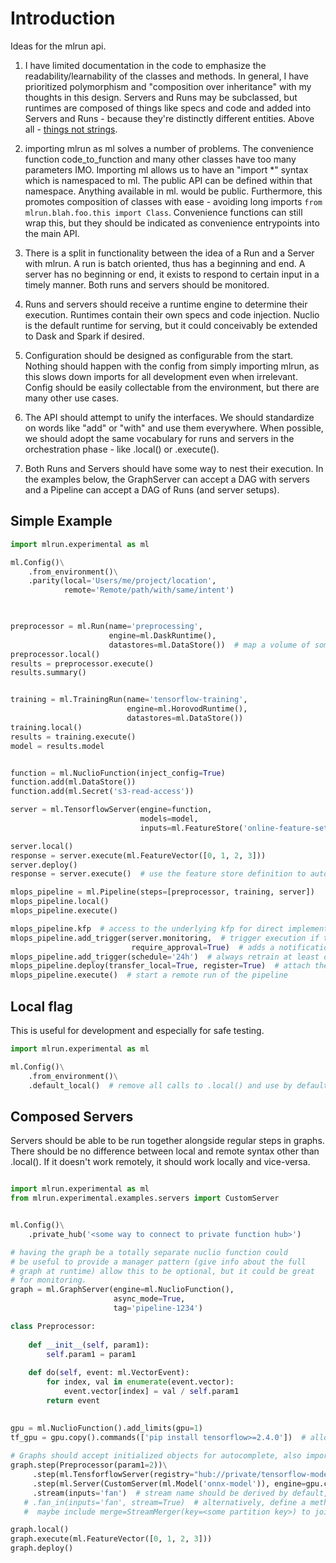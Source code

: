 # Introduction
Ideas for the mlrun api. 

1. I have limited documentation in the code to emphasize the readability/learnability of the classes and methods. In general, I have prioritized polymorphism and "composition over inheritance" with my thoughts in this design. Servers and Runs may be subclassed, but runtimes are composed of things like specs and code and added into Servers and Runs - because they're distinctly different entities. Above all - [things not strings](https://blog.google/products/search/introducing-knowledge-graph-things-not/).

1. importing mlrun as ml solves a number of problems. The convenience function code_to_function and many other classes have too many parameters IMO. Importing ml allows us to have an "import *" syntax which is namespaced to ml. The public API can be defined within that namespace. Anything available in ml.<class or function> would be public. Furthermore, this promotes composition of classes with ease - avoiding long imports `from mlrun.blah.foo.this import Class`. Convenience functions can still wrap this, but they should be indicated as convenience entrypoints into the main API.

1. There is a split in functionality between the idea of a Run and a Server with mlrun. A run is batch oriented, thus has a beginning and end. A server has no beginning or end, it exists to respond to certain input in a timely manner. Both runs and servers should be monitored. 
   
1. Runs and servers should receive a runtime engine to determine their execution. Runtimes contain their own specs and code injection. Nuclio is the default runtime for serving, but it could conceivably be extended to Dask and Spark if desired.
   
1. Configuration should be designed as configurable from the start. Nothing should happen with the config from simply importing mlrun, as this slows down imports for all development even when irrelevant. Config should be easily collectable from the environment, but there are many other use cases.
   
1. The API should attempt to unify the interfaces. We should standardize on words like "add" or "with" and use them everywhere. When possible, we should adopt the same vocabulary for runs and servers in the orchestration phase - like .local() or .execute(). 

1. Both Runs and Servers should have some way to nest their execution. In the examples below, the GraphServer can accept a DAG with servers and a Pipeline can accept a DAG of Runs (and server setups). 

## Simple Example
```python
import mlrun.experimental as ml

ml.Config()\
    .from_environment()\
    .parity(local='Users/me/project/location',
            remote='Remote/path/with/same/intent')
    


preprocessor = ml.Run(name='preprocessing',
                      engine=ml.DaskRuntime(),
                      datastores=ml.DataStore())  # map a volume of some sort into the Run, use parity
preprocessor.local()
results = preprocessor.execute()
results.summary()


training = ml.TrainingRun(name='tensorflow-training',
                          engine=ml.HorovodRuntime(),
                          datastores=ml.DataStore())
training.local()
results = training.execute()
model = results.model


function = ml.NuclioFunction(inject_config=True)
function.add(ml.DataStore())
function.add(ml.Secret('s3-read-access'))

server = ml.TensorflowServer(engine=function,
                             models=model,
                             inputs=ml.FeatureStore('online-feature-set').vector())  # automatically register trigger with this

server.local()
response = server.execute(ml.FeatureVector([0, 1, 2, 3]))
server.deploy()
response = server.execute()  # use the feature store definition to automatically call on most recent record

mlops_pipeline = ml.Pipeline(steps=[preprocessor, training, server])
mlops_pipeline.local()
mlops_pipeline.execute()

mlops_pipeline.kfp  # access to the underlying kfp for direct implementation
mlops_pipeline.add_trigger(server.monitoring,  # trigger execution if the model server monitor sets off an alarm
                           require_approval=True)  # adds a notification and approval hook
mlops_pipeline.add_trigger(schedule='24h')  # always retrain at least once a day
mlops_pipeline.deploy(transfer_local=True, register=True)  # attach the pipeline to an mlrun server, add local results / artifacts to remote db, only build and register (don't run)
mlops_pipeline.execute()  # start a remote run of the pipeline

```

## Local flag

This is useful for development and especially for safe testing.

```python
import mlrun.experimental as ml

ml.Config()\
    .from_environment()\
    .default_local()  # remove all calls to .local() and use by default

```

## Composed Servers

Servers should be able to be run together alongside regular steps in graphs. There should be no difference between local and remote syntax other than .local(). If it doesn't work remotely, it should work locally and vice-versa.

```python

import mlrun.experimental as ml
from mlrun.experimental.examples.servers import CustomServer


ml.Config()\
    .private_hub('<some way to connect to private function hub>')

# having the graph be a totally separate nuclio function could
# be useful to provide a manager pattern (give info about the full 
# graph at runtime) allow this to be optional, but it could be great
# for monitoring.
graph = ml.GraphServer(engine=ml.NuclioFunction(),  
                       async_mode=True,                
                       tag='pipeline-1234') 

class Preprocessor:
    
    def __init__(self, param1):
        self.param1 = param1
        
    def do(self, event: ml.VectorEvent):
        for index, val in enumerate(event.vector):
            event.vector[index] = val / self.param1
        return event

        
gpu = ml.NuclioFunction().add_limits(gpu=1)
tf_gpu = gpu.copy().commands(['pip install tensorflow>=2.4.0'])  # allow overriding the registry config
        
# Graphs should accept initialized objects for autocomplete, also imports should "just work"
graph.step(Preprocessor(param1=2))\
     .step(ml.TensforflowServer(registry="hub://private/tensorflow-model-server", engine=tf_gpu), group='fan')\
     .step(ml.Server(CustomServer(ml.Model('onnx-model')), engine=gpu.copy()), group='fan')\
     .stream(inputs='fan')  # stream name should be derived by default, allow a name parameter
   # .fan_in(inputs='fan', stream=True)  # alternatively, define a method that automatically generates the stream
   #  maybe include merge=StreamMerger(key=<some partition key>) to join streams in fan_in method                                                        

graph.local()
graph.execute(ml.FeatureVector([0, 1, 2, 3]))
graph.deploy()

```